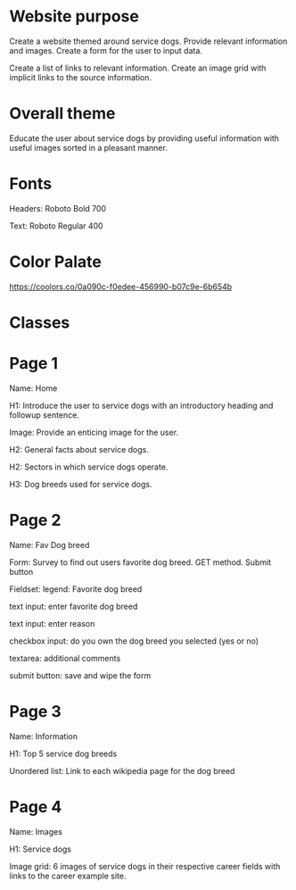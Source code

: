 # Website purpose

Create a website themed around service dogs.
Provide relevant information and images.
Create a form for the user to input data.

Create a list of links to relevant information.
Create an image grid with implicit links to the source information.

# Overall theme

Educate the user about service dogs by providing useful information
with useful images sorted in a pleasant manner.

# Fonts

Headers: Roboto Bold 700

Text: Roboto Regular 400

# Color Palate

https://coolors.co/0a090c-f0edee-456990-b07c9e-6b654b

# Classes



# Page 1

Name: Home

H1: Introduce the user to service dogs with an introductory heading
and followup sentence.

Image: Provide an enticing image for the user.

H2: General facts about service dogs.

H2: Sectors in which service dogs operate.

H3: Dog breeds used for service dogs.

# Page 2

Name: Fav Dog breed

Form: Survey to find out users favorite dog breed. GET method. Submit button

Fieldset: legend: Favorite dog breed

text input: enter favorite dog breed

text input: enter reason

checkbox input: do you own the dog breed you selected (yes or no)

textarea: additional comments

submit button: save and wipe the form

# Page 3

Name: Information

H1: Top 5 service dog breeds

Unordered list: Link to each wikipedia page for the dog breed

# Page 4

Name: Images

H1: Service dogs

Image grid: 6 images of service dogs in their respective
career fields with links to the career example site.

